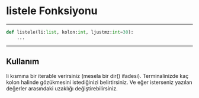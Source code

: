 # listele Fonksiyonu

---

```python
def listele(li:list, kolon:int, ljustmz:int=30):
    ...
```

---

## Kullanım

li kısmına bir iterable verirsiniz (mesela bir dir() ifadesi).
Terminalinizde kaç kolon halinde gözükmesini istediğinizi belirtirsiniz.
Ve eğer isterseniz yazılan değerler arasındaki uzaklığı değiştirebilirsiniz.
